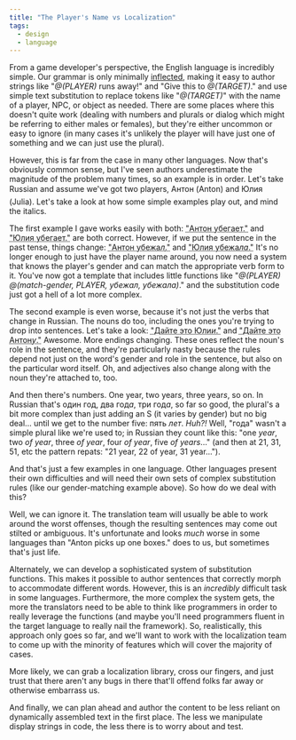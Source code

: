 ```yaml
---
title: "The Player's Name vs Localization"
tags:
  - design
  - language
---
```

From a game developer's perspective, the English language is incredibly simple. Our grammar is only minimally [inflected](http://en.wikipedia.org/wiki/Inflection), making it easy to author strings like "_@(PLAYER)_ runs away!" and "Give this to _@(TARGET)_." and use simple text substitution to replace tokens like "_@(TARGET)_" with the name of a player, NPC, or object as needed. There are some places where this doesn't quite work (dealing with numbers and plurals or dialog which might be referring to either males or females), but they're either uncommon or easy to ignore (in many cases it's unlikely the player will have just one of something and we can just use the plural).

However, this is far from the case in many other languages. Now that's obviously common sense, but I've seen authors underestimate the magnitude of the problem many times, so an example is in order. Let's take Russian and assume we've got two players, Антон (Anton) and Юлия (Julia). Let's take a look at how some simple examples play out, and mind the italics.

The first example I gave works easily with both: <acronym title="Anton runs away.">"Антон убегает."</acronym> and <acronym title="Julia runs away.">"Юлия убегает."</acronym> are both correct. However, if we put the sentence in the past tense, things change: <acronym title="Anton ran away.">"Антон убежа<em>л</em>."</acronym> and <acronym title="Julia ran away.">"Юлия убежа<em>ла</em>."</acronym> It's no longer enough to just have the player name around, you now need a system that knows the player's gender and can match the appropriate verb form to it. You've now got a template that includes little functions like "_@(PLAYER)_ _@(match-gender, PLAYER, убежал, убежала)_." and the substitution code just got a hell of a lot more complex.

The second example is even worse, because it's not just the verbs that change in Russian. The nouns do too, including the ones you're trying to drop into sentences. Let's take a look: <acronym title="Give this to Julia.">"Дайте это Юли<em>и</em>."</acronym> and <acronym title="Give this to Anton.">"Дайте это Антон<em>у</em>."</acronym> Awesome. More endings changing. These ones reflect the noun's role in the sentence, and they're particularly nasty because the rules depend not just on the word's gender and role in the sentence, but also on the particular word itself. Oh, and adjectives also change along with the noun they're attached to, too.

And then there's numbers. One year, two year<em>s</em>, three year<em>s</em>, so on. In Russian that's один год, два год<em>а</em>, три год<em>а</em>, so far so good, the plural's a bit more complex than just adding an S (it varies by gender) but no big deal... until we get to the number five: пять _лет_. _Huh?!_ Well, "года" wasn't a simple plural like we're used to; in Russian they count like this: "one _year_, two _of year_, three _of year_, four _of year_, five _of years_..." (and then at 21, 31, 51, etc the pattern repats: "21 year, 22 of year, 31 year...").

And that's just a few examples in one language. Other languages present their own difficulties and will need their own sets of complex substitution rules (like our gender-matching example above). So how do we deal with this?

Well, we can ignore it. The translation team will usually be able to work around the worst offenses, though the resulting sentences may come out stilted or ambiguous. It's unfortunate and looks _much_ worse in some languages than "Anton picks up one boxes." does to us, but sometimes that's just life.

Alternately, we can develop a sophisticated system of substitution functions. This makes it possible to author sentences that correctly morph to accommodate different words. However, this is an _incredibly_ difficult task in some languages. Furthermore, the more complex the system gets, the more the translators need to be able to think like programmers in order to really leverage the functions (and maybe you'll need programmers fluent in the target language to really nail the framework). So, realistically, this approach only goes so far, and we'll want to work with the localization team to come up with the minority of features which will cover the majority of cases.

More likely, we can grab a localization library, cross our fingers, and just trust that there aren't any bugs in there that'll offend folks far away or otherwise embarrass us.

And finally, we can plan ahead and author the content to be less reliant on dynamically assembled text in the first place. The less we manipulate display strings in code, the less there is to worry about and test.